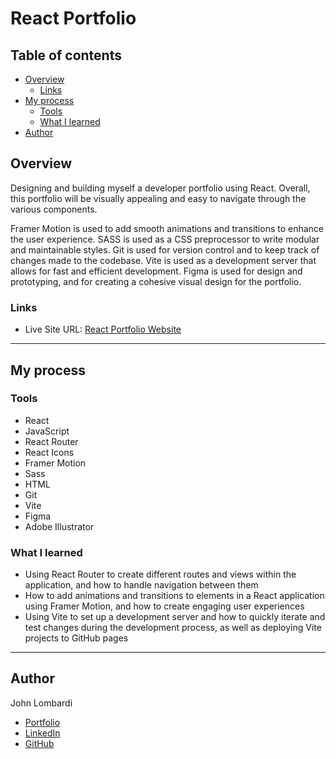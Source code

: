 # React Portfolio

## Table of contents

- [Overview](#overview)
  - [Links](#links)
- [My process](#my-process)
  - [Tools](#tools)
  - [What I learned](#what-i-learned)
- [Author](#author)

## Overview

Designing and building myself a developer portfolio using React. Overall, this portfolio will be visually appealing and easy to navigate through the various components.

Framer Motion is used to add smooth animations and transitions to enhance the user experience. SASS is used as a CSS preprocessor to write modular and maintainable styles. Git is used for version control and to keep track of changes made to the codebase. Vite is used as a development server that allows for fast and efficient development. Figma is used for design and prototyping, and for creating a cohesive visual design for the portfolio.

### Links

- Live Site URL: [React Portfolio Website](https://johnlombardi389.github.io/portfolio/)

---

## My process

### Tools

- React
- JavaScript
- React Router
- React Icons
- Framer Motion
- Sass
- HTML
- Git
- Vite
- Figma
- Adobe Illustrator

### What I learned

- Using React Router to create different routes and views within the application, and how to handle navigation between them
- How to add animations and transitions to elements in a React application using Framer Motion, and how to create engaging user experiences
- Using Vite to set up a development server and how to quickly iterate and test changes during the development process, as well as deploying Vite projects to GitHub pages

---

## Author

John Lombardi

- [Portfolio](https://johnlombardi389.github.io/portfolio/)
- [LinkedIn](https://www.linkedin.com/in/johnlombardi389/)
- [GitHub](https://github.com/johnlombardi389)
